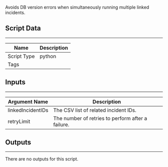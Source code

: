 Avoids DB version errors when simultaneously running multiple linked incidents.

## Script Data

---

| **Name** | **Description** |
| --- | --- |
| Script Type | python |
| Tags |  |

## Inputs

---

| **Argument Name** | **Description** |
| --- | --- |
| linkedIncidentIDs | The CSV list of related incident IDs. |
| retryLimit | The number of retries to perform after a failure. |

## Outputs

---
There are no outputs for this script.
